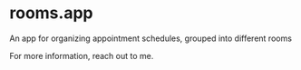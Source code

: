 # rooms.app
An app for organizing appointment schedules, grouped into different rooms

For more information, reach out to me.
